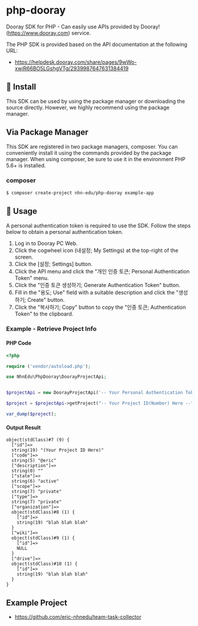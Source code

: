 # php-dooray
Dooray SDK for PHP - Can easily use APIs provided by Dooray! (https://www.dooray.com) service.

The PHP SDK is provided based on the API documentation at the following URL:
- https://helpdesk.dooray.com/share/pages/9wWo-xwiR66BO5LGshgVTg/2939987647631384419

## 💾 Install

This SDK can be used by using the package manager or downloading the source directly. However, we highly recommend using the package manager.

## Via Package Manager
This SDK are registered in two package managers, composer. You can conveniently install it using the commands provided by the package manager. When using composer, be sure to use it in the environment PHP 5.6+ is installed.

### composer

```sh
$ composer create-project nhn-edu/php-dooray example-app
```

## 🔨 Usage

A personal authentication token is required to use the SDK.
Follow the steps below to obtain a personal authentication token.

1. Log in to Dooray PC Web.
2. Click the cogwheel icon (내설정; My Settings) at the top-right of the screen.
3. Click the [설정; Settings] button.
4. Click the API menu and click the "개인 인증 토큰; Personal Authentication Token" menu.
5. Click the "인증 토큰 생성하기; Generate Authentication Token" button.
6. Fill in the "용도; Use" field with a suitable description and click the "생성하기; Create" button.
7. Click the "복사하기; Copy" button to copy the "인증 토큰; Authentication Token" to the clipboard.

### Example - Retrieve Project Info

#### PHP Code

```php
<?php

require ('vendor/autoload.php');

use NhnEdu\PhpDooray\DoorayProjectApi;


$projectApi = new DoorayProjectApi('-- Your Personal Authentication Token Here --');

$project = $projectApi->getProject("-- Your Project ID(Number) Here --");

var_dump($project);
```

#### Output Result

```
object(stdClass)#7 (9) {
  ["id"]=>
  string(19) "(Your Project ID Here)"
  ["code"]=>
  string(5) "@eric"
  ["description"]=>
  string(0) ""
  ["state"]=>
  string(6) "active"
  ["scope"]=>
  string(7) "private"
  ["type"]=>
  string(7) "private"
  ["organization"]=>
  object(stdClass)#8 (1) {
    ["id"]=>
    string(19) "blah blah blah"
  }
  ["wiki"]=>
  object(stdClass)#9 (1) {
    ["id"]=>
    NULL
  }
  ["drive"]=>
  object(stdClass)#10 (1) {
    ["id"]=>
    string(19) "blah blah blah"
  }
}
```

## Example Project

- https://github.com/eric-nhnedu/team-task-collector
